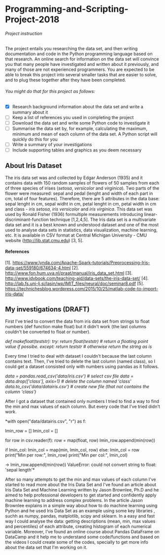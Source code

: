 # Programming-and-Scripting-Project-2018
###### Project instruction
The project entails you researching the data set, and then writing documentation and code in the Python programming language based on that research. An online search for information on the data set will convince you that many people have investigated and written about it previously, and many of those are not experienced programmers. You are expected to be able to break this project into several smaller tasks that are easier to solve, and to plug these together after they have been completed. 
###### You might do that for this project as follows:
- [x] Research background information about the data set and write a summary about it
- [ ] Keep a list of references you used in completing the project
- [ ] Download the data set and write some Python code to investigate it
- [ ] Summarise the data set by, for example, calculating the maximum, minimum and mean of each column of the data set. A Python script will quickly do this for you
- [ ]  Write a summary of your investigations
- [ ] Include supporting tables and graphics as you deem necessary

## About Iris Dataset
The iris data set was and collected by Edgar Anderson (1935)  and it contains data with 150 random samples of flowers of 50 samples from each of three species of irises (*setosa*, *versicolor* and *virginica*). Two parts of the flower were measured: sepal and pedal (lenght and width of each part in cm, total of four features). Therefore, there are 5 attributes in the data base: sepal lenght in cm, sepal widht in cm, petal lenght in cm, petal width in cm and class - *iris setosa*, *iris versicolor* and *iris virginica*.  This data set was used by Ronald Fisher (1936) formultiple measurements introducing linear-discriminant-function technique [1,2,4,5].
The Iris data set is a multivariate data set and it is a best known and understood dataset and one of the most used to analyse data sets in statistics, data visualization, machine learning, etc. It is available in CSV format at Central Michigan University - CMU website (http://lib.stat.cmu.edu) [3, 5].

#### References
[1]. https://www.lynda.com/Apache-Spark-tutorials/Preprocessing-Iris-data-set/559180/674634-4.html
[2]. http://www.fon.hum.uva.nl/praat/manual/iris_data_set.html
[3]. http://www.idvbook.com/teaching-aid/data-sets/the-iris-data-set/
[4]. http://lab.fs.uni-lj.si/lasin/wp/IMIT_files/neural/doc/seminar8.pdf
[5]. https://technichesblog.wordpress.com/2015/10/25/matlab-code-to-import-iris-data/

## My investigations (DRAFT)
First I've tried to convert the data from iris data set from strings to float numbers (def function make float) but it didn't work (the last columns couldn't be converted to float or number). 

*def makefloat(teststr):
  try:
    return float(teststr)  # return a floating point value if possibe.
  except:
    return teststr  # otherwise return the string as is*
    
Every time I tried to deal with dataset I couldn't because the last column contains text. Then, I've tried to delete the last column (named class), so I could get a dataset consisted only with numbers using pandas as it follows.

*data = pandas.read_csv('data/iris.csv')  # select csv file
data = data.drop(['class'], axis=1)  # delete the column named 'class'
data.to_csv('data/datairis.csv') # create new file (that not contains the column 'class')*

After I got a dataset that contained only numbers I tried to find a way to find the min and max values of each column. But every code that I've tried didn't work.

*with open("data/datairis.csv", "r") as f:
  
  lmin_row = []
  lmin_col = []
  
  for row in csv.reader(f):
   row = map(float, row)
   lmin_row.append(min(row))

   if lmin_col:
     lmin_col = map(min, lmin_col, row)
    else:
      lmin_col = row
  print("Min per row:", lmin_row)
  print("Min per col:", lmin_col)
  
  -> lmin_row.append(min(row)) ValueError: could not convert string to float: 'sepal length'*
  
  After so many attempts to get the min and max values of each column I've started to read more about the Iris Data Set and I've found an article about Iris Data Set and Machine Learning written by Jason Brownlee, Ph.D and he aimed to help professional developers to get started and confidently apply machine learning to address complex problems. In the article Jason Brownlee explains in a simple way about how to do machine learning using Python and he used Iris Data Set as an example using some key libraries , suchh as numpy, pandas, matplotlib, scipy and sklearn. In a easy and fast way I could analyse the data: getting descriptions (mean, min, max values and percentiles) of each attribute, creating histogram of each numerical variable. Moreover, I've found an online course about Pandas DataFrame on DataCamp and it help me to understand some code/functions and based on the videos I could create some of the codes, specially to get more info about the data set that I'm working on it.
  
  
  
